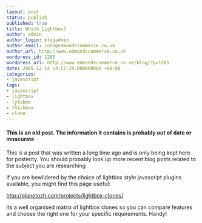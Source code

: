 ```yaml
---
layout: post
status: publish
published: true
title: Which Lightbox?
author: admin
author_login: blogadmin
author_email: info@edmondscommerce.co.uk
author_url: http://www.edmondscommerce.co.uk
wordpress_id: 1285
wordpress_url: http://www.edmondscommerce.co.uk/blog/?p=1285
date: 2009-12-14 14:57:29.000000000 +00:00
categories:
- javascript
tags:
- javascript
- lightbox
- lytebox
- thickbox
- clone
---
```

<div class="oldpost"><h4>This is an old post. The information it contains is probably out of date or innacurate</h4>
<p>
This is a post that was written a long time ago and is only being kept here for posterity.
You should probably look up more recent blog posts related to the subject you are researching
</p>
</div>
If you are bewildered by the choice of lightbox style javascript plugins available, you might find this page useful:

<a href="http://planetozh.com/projects/lightbox-clones/">http://planetozh.com/projects/lightbox-clones/</a>

Its a well organised matrix of lightbox clones so you can compare features and choose the right one for your specific requirements. Handy!
